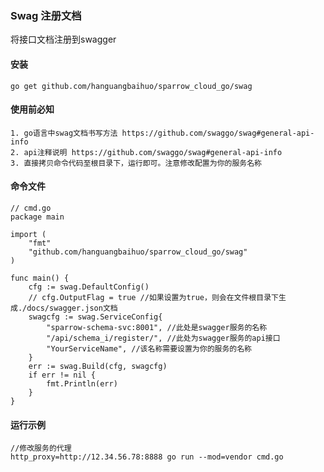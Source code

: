 ### Swag 注册文档

   将接口文档注册到swagger

#### 安装

    go get github.com/hanguangbaihuo/sparrow_cloud_go/swag

#### 使用前必知

	1. go语言中swag文档书写方法 https://github.com/swaggo/swag#general-api-info
	2. api注释说明 https://github.com/swaggo/swag#general-api-info
	3. 直接拷贝命令代码至根目录下，运行即可。注意修改配置为你的服务名称

#### 命令文件

	// cmd.go
    package main

	import (
		"fmt"
		"github.com/hanguangbaihuo/sparrow_cloud_go/swag"
	)

	func main() {
		cfg := swag.DefaultConfig()
		// cfg.OutputFlag = true //如果设置为true，则会在文件根目录下生成./docs/swagger.json文档
		swagcfg := swag.ServiceConfig{
			"sparrow-schema-svc:8001", //此处是swagger服务的名称
			"/api/schema_i/register/", //此处为swagger服务的api接口
			"YourServiceName", //该名称需要设置为你的服务的名称
		}
		err := swag.Build(cfg, swagcfg)
		if err != nil {
			fmt.Println(err)
		}
	}
	
#### 运行示例
	
	//修改服务的代理
	http_proxy=http://12.34.56.78:8888 go run --mod=vendor cmd.go